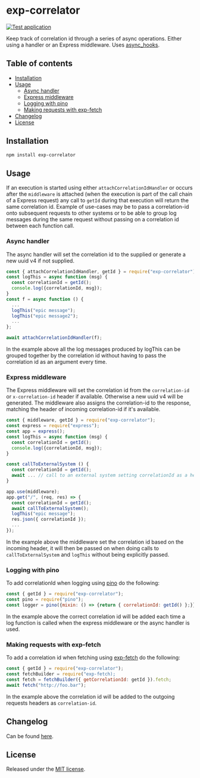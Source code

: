 # exp-correlator
[![Test application](https://github.com/BonnierNews/exp-correlator/actions/workflows/run-tests.yml/badge.svg?branch=main)](https://github.com/BonnierNews/exp-correlator/actions/workflows/run-tests.yml)

Keep track of correlation id through a series of async operations. Either using a handler or an Express middleware. Uses
[async_hooks](https://nodejs.org/docs/latest-v16.x/api/async_hooks.html).


## Table of contents

- [Installation](#installation)
- [Usage](#usage)
  - [Async handler](#async-handler)
  - [Express middleware](#express-middleware)
  - [Logging with pino](#logging-with-pino)
  - [Making requests with exp-fetch](#making-requests-with-exp-fetch)
- [Changelog](#changelog)
- [License](#license)


## Installation
```bash
npm install exp-correlator
```

## Usage
If an execution is started using either `attachCorrelationIdHandler` or occurs after the `middleware` is attached (when
the execution is part of the call chain of a Express request) any call to `getId` during that execution will return the
same correlation id. Example of use-cases may be to pass a correlation-id onto subsequent requests to other systems or
to be able to group log messages during the same request without passing on a correlation id between each function call.

### Async handler
The async handler will set the correlation id to the supplied or generate a new uuid v4 if not supplied.

```js
const { attachCorrelationIdHandler, getId } = require("exp-correlator");
const logThis = async function (msg) {
  const correlationId = getId(); 
  console.log({correlationId, msg});
}
const f = async function () {
  ...
  logThis("epic message");
  logThis("epic message2");
  ...
};

await attachCorrelationIdHandler(f);
```

In the example above all the log messages produced by logThis can be grouped together by the correlation id without having
to pass the correlation id as an argument every time.

### Express middleware
The Express middleware will set the correlation id from the `correlation-id` or `x-correlation-id` header if available. Otherwise a
new uuid v4 will be generated. The middleware also assigns the correlation-id to the response, matching the header of incoming correlation-id if
it's available. 

```js
const { middleware, getId } = require("exp-correlator");
const express = require("express");
const app = express();
const logThis = async function (msg) {
  const correlationId = getId(); 
  console.log({correlationId, msg});
}

const callToExternalSystem () {
  const correlationId = getId(); 
  await ... // call to an external system setting correlationId as a header
}

app.use(middleware);
app.get("/", (req, res) => {
  const correlationId = getId();
  await callToExternalSystem();
  logThis("epic message");
  res.json({ correlationId });
  ...
});
```


In the example above the middleware set the correlation id based on the incoming header, it will then
be passed on when doing calls to `callToExternalSystem` and `logThis` without being explicitly passed.

### Logging with pino
To add correlationId when logging using [pino](https://www.npmjs.com/package/pino) do the following:
```js
const { getId } = require("exp-correlator");
const pino = require("pino");
const logger = pino({mixin: () => {return { correlationId: getId() };}});
```

In the example above the correct correlation id will be added each time a log function is called when
the express middleware or the async handler is used.

### Making requests with exp-fetch
To add a correlation id when fetching using [exp-fetch](https://www.npmjs.com/package/exp-fetch) do the
following:
```js
const { getId } = require("exp-correlator");
const fetchBuilder = require("exp-fetch);
const fetch = fetchBuilder({ getCorrelationId: getId }).fetch;
await fetch("http://foo.bar");
```

In the example above the correlation id will be added to the outgoing requests headers as `correlation-id`.

## Changelog
Can be found [here](CHANGELOG.md).

## License
Released under the [MIT license](https://tldrlegal.com/license/mit-license).
